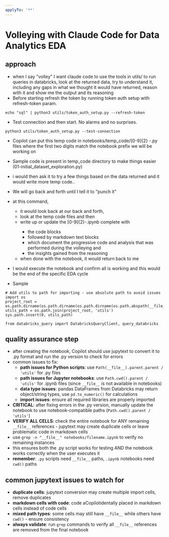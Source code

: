 ```yaml
---
applyTo: '**'
---
```

# Volleying with Claude Code for Data Analytics EDA

## approach
- when I say "volley" I want claude code to use the tools in utils/ to run queries in databricks, look at the returned data, try to understand it, including any gaps in what we thought it would have returned, reason with it and show me the output and its reasoning
- Before starting refresh the token by running token auth setup with refresh-token param.

```
echo "sql" | python3 utils/token_auth_setup.py --refresh-token
```

- Test connection and then start. No alarms and no surprises.
```
python3 utils/token_auth_setup.py --test-connection
```
- Copilot can put this temp code in notebooks/temp_code/[0-9]{2}
-<filename>.py files where the first two digits match the notebook prefix we will be working on
- Sample code is present in temp_code directory to make things easier  (01-initial_dataset_exploration.py)
- i would then ask it to try a few things based on the data returned and it would write more temp code..
- We will go back and forth until I tell it to "punch it"
- at this command,  
    - it would look back at our back and forth, 
    - look at the temp code files and then 
    - write up or update the [0-9]{2}-<filename>.ipynb complete with 
        - the code blocks 
        - followed by markdown text blocks 
        - which document the progressive code and analysis that was performed during the volleying and 
        - the insights gained from the reasoning
    - when done with the notebook, it would return back to me 
- I would execute the notebook and confirm all is working and this would be the end of the specific EDA cycle

- Sample 
```
# Add utils to path for importing - use absolute path to avoid issues
import os
project_root = os.path.dirname(os.path.dirname(os.path.dirname(os.path.abspath(__file__))))
utils_path = os.path.join(project_root, 'utils')
sys.path.insert(0, utils_path)

from databricks_query import DatabricksQueryClient, query_databricks
```


## quality assurance step
- after creating the notebook, Copilot should use jupytext to convert it to .py format and run the .py version to check for errors
- common issues to fix:
    - **path issues for Python scripts**: use `Path(__file__).parent.parent / 'utils'` for .py files
    - **path issues for Jupyter notebooks**: use `Path.cwd().parent / 'utils'` for .ipynb files (since `__file__` is not available in notebooks)
    - **data type issues**: pandas DataFrames from Databricks may return object/string types, use `pd.to_numeric()` for calculations
    - **import issues**: ensure all required libraries are properly imported
- **CRITICAL**: after fixing errors in the .py version, manually update the notebook to use notebook-compatible paths (`Path.cwd().parent / 'utils'`)
- **VERIFY ALL CELLS**: check the entire notebook for ANY remaining `__file__` references - jupytext may create duplicate cells or leave problematic code in markdown cells
- use `grep -n "__file__" notebooks/filename.ipynb` to verify no remaining instances
- this ensures both the .py script works for testing AND the notebook works correctly when the user executes it
- **remember**: `.py` scripts need `__file__` paths, `.ipynb` notebooks need `cwd()` paths

## common jupytext issues to watch for
- **duplicate cells**: jupytext conversion may create multiple import cells, remove duplicates
- **markdown cells with code**: code aCopilotidentally placed in markdown cells instead of code cells
- **mixed path types**: some cells may still have `__file__` while others have `cwd()` - ensure consistency
- **always validate**: run `grep` commands to verify all `__file__` references are removed from the final notebook 
